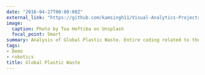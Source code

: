 ```yaml
---
date: "2016-04-27T00:00:00Z"
external_link: "https://github.com/kamsingh11/Visual-Analytics-Projects/tree/master/Global_Plastic_Waste" 
image:
  caption: Photo by Toa Heftiba on Unsplash
  focal_point: Smart
summary: Analysis of Global Plastic Waste. Entire coding related to the project is provided
tags:
- Demo
- robotics
title: Global Plastic Waste
---
```

